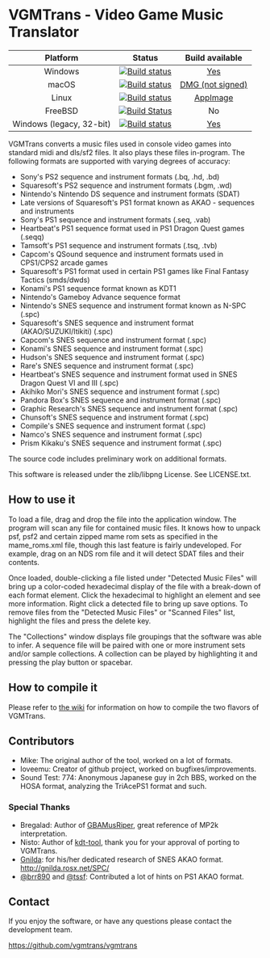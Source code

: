 VGMTrans - Video Game Music Translator
======================================
| Platform | Status | Build available |
| :-: | :-: | :-: |
| Windows | [![Build status](https://github.com/vgmtrans/vgmtrans/actions/workflows/build.yml/badge.svg?branch=master)](https://github.com/vgmtrans/vgmtrans/actions/workflows/build.yml) | [Yes](https://github.com/vgmtrans/vgmtrans/actions/workflows/build.yml) |
| macOS | [![Build status](https://github.com/vgmtrans/vgmtrans/actions/workflows/build.yml/badge.svg?branch=master)](https://github.com/vgmtrans/vgmtrans/actions/workflows/build.yml) | [DMG (not signed)](https://github.com/vgmtrans/vgmtrans/actions/workflows/build.yml) |
| Linux | [![Build status](https://github.com/vgmtrans/vgmtrans/actions/workflows/build.yml/badge.svg?branch=master)](https://github.com/vgmtrans/vgmtrans/actions/workflows/build.yml) | [AppImage](https://github.com/vgmtrans/vgmtrans/actions/workflows/build.yml) |
| FreeBSD | [![Build Status](https://api.cirrus-ci.com/github/vgmtrans/vgmtrans.svg)](https://cirrus-ci.com/github/vgmtrans/vgmtrans) | No |
| Windows (legacy, 32-bit) | [![Build status](https://ci.appveyor.com/api/projects/status/ns62qg09yn5kmf18/branch/master?svg=true)](https://ci.appveyor.com/project/sykhro/vgmtrans-ci/branch/master) | [Yes](https://ci.appveyor.com/project/sykhro/vgmtrans-ci/branch/master/artifacts) |

VGMTrans converts a music files used in console video games into standard midi and dls/sf2 files.  It also plays these files in-program.  The following formats are supported with varying degrees of accuracy:

- Sony's PS2 sequence and instrument formats (.bq, .hd, .bd)
- Squaresoft's PS2 sequence and instrument formats (.bgm, .wd)
- Nintendo's Nintendo DS sequence and instrument formats (SDAT)
- Late versions of Squaresoft's PS1 format known as AKAO - sequences and instruments
- Sony's PS1 sequence and instrument formats (.seq, .vab)
- Heartbeat's PS1 sequence format used in PS1 Dragon Quest games (.seqq)
- Tamsoft's PS1 sequence and instrument formats (.tsq, .tvb)
- Capcom's QSound sequence and instrument formats used in CPS1/CPS2 arcade games
- Squaresoft's PS1 format used in certain PS1 games like Final Fantasy Tactics (smds/dwds)
- Konami's PS1 sequence format known as KDT1
- Nintendo's Gameboy Advance sequence format
- Nintendo's SNES sequence and instrument format known as N-SPC (.spc)
- Squaresoft's SNES sequence and instrument format (AKAO/SUZUKI/Itikiti) (.spc)
- Capcom's SNES sequence and instrument format (.spc)
- Konami's SNES sequence and instrument format (.spc)
- Hudson's SNES sequence and instrument format (.spc)
- Rare's SNES sequence and instrument format (.spc)
- Heartbeat's SNES sequence and instrument format used in SNES Dragon Quest VI and III (.spc)
- Akihiko Mori's SNES sequence and instrument format (.spc)
- Pandora Box's SNES sequence and instrument format (.spc)
- Graphic Research's SNES sequence and instrument format (.spc)
- Chunsoft's SNES sequence and instrument format (.spc)
- Compile's SNES sequence and instrument format (.spc)
- Namco's SNES sequence and instrument format (.spc)
- Prism Kikaku's SNES sequence and instrument format (.spc)

The source code includes preliminary work on additional formats. 

This software is released under the zlib/libpng License. See LICENSE.txt.

How to use it
-------------

To load a file, drag and drop the file into the application window.  The program will scan any file for contained music files. It knows how to unpack psf, psf2 and certain zipped mame rom sets as specified in the mame_roms.xml file, though this last feature is fairly undeveloped.  For example, drag on an NDS rom file and it will detect SDAT files and their contents.

Once loaded, double-clicking a file listed under "Detected Music Files" will bring up a color-coded hexadecimal display of the file with a break-down of each format element.  Click the hexadecimal to highlight an element and see more information.  Right click a detected file to bring up save options.  To remove files from the "Detected Music Files" or "Scanned Files" list, highlight the files and press the delete key.

The "Collections" window displays file groupings that the software was able to infer.  A sequence file will be paired with one or more instrument sets and/or sample collections. A collection can be played by highlighting it and pressing the play button or spacebar.

How to compile it
-----------------

Please refer to [the wiki](https://github.com/vgmtrans/vgmtrans/wiki) for information on how to compile the two flavors of VGMTrans. 

Contributors
------------

- Mike: The original author of the tool, worked on a lot of formats.
- loveemu: Creator of github project, worked on bugfixes/improvements.
- Sound Test: 774: Anonymous Japanese guy in 2ch BBS, worked on the HOSA format, analyzing the TriAcePS1 format and such.

### Special Thanks

- Bregalad: Author of [GBAMusRiper](http://www.romhacking.net/utilities/881/), great reference of MP2k interpretation.
- Nisto: Author of [kdt-tool](https://github.com/Nisto/kdt-tool), thank you for your approval of porting to VGMTrans.
- [Gnilda](https://twitter.com/god_gnilda): for his/her dedicated research of SNES AKAO format. <http://gnilda.rosx.net/SPC/>
- [@brr890](https://twitter.com/brr890) and [@tssf](https://twitter.com/tssf): Contributed a lot of hints on PS1 AKAO format.

Contact
-------

If you enjoy the software, or have any questions please contact the development team.

<https://github.com/vgmtrans/vgmtrans>
